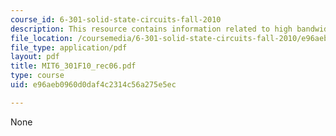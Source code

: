 ```yaml
---
course_id: 6-301-solid-state-circuits-fall-2010
description: This resource contains information related to high bandwidths.
file_location: /coursemedia/6-301-solid-state-circuits-fall-2010/e96aeb0960d0daf4c2314c56a275e5ec_MIT6_301F10_rec06.pdf
file_type: application/pdf
layout: pdf
title: MIT6_301F10_rec06.pdf
type: course
uid: e96aeb0960d0daf4c2314c56a275e5ec

---
```

None
